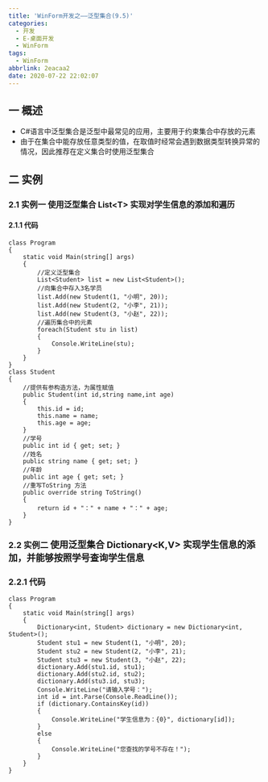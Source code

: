 ```yaml
---
title: 'WinForm开发之——泛型集合(9.5)'
categories:
  - 开发
  - E-桌面开发
  - WinForm
tags:
  - WinForm
abbrlink: 2eacaa2
date: 2020-07-22 22:02:07
---
```

## 一 概述

* C#语言中泛型集合是泛型中最常见的应用，主要用于约束集合中存放的元素
* 由于在集合中能存放任意类型的值，在取值时经常会遇到数据类型转换异常的情况，因此推荐在定义集合时使用泛型集合

<!--more-->

## 二 实例

### 2.1 实例一 <font size=3> 使用泛型集合 List\<T> 实现对学生信息的添加和遍历 </font>

#### 2.1.1 代码

```
class Program
{
    static void Main(string[] args)
    {
        //定义泛型集合
        List<Student> list = new List<Student>();
        //向集合中存入3名学员
        list.Add(new Student(1, "小明", 20));
        list.Add(new Student(2, "小李", 21));
        list.Add(new Student(3, "小赵", 22));
        //遍历集合中的元素
        foreach(Student stu in list)
        {
            Console.WriteLine(stu);
        }
    }
}
class Student
{
    //提供有参构造方法，为属性赋值
    public Student(int id,string name,int age)
    {
        this.id = id;
        this.name = name;
        this.age = age;
    }
    //学号
    public int id { get; set; }
    //姓名
    public string name { get; set; }
    //年龄
    public int age { get; set; }
    //重写ToString 方法
    public override string ToString()
    {
        return id + "：" + name + "：" + age;
    }
}
```

### 2.2 实例二 <font size=4> 使用泛型集合 Dictionary<K,V> 实现学生信息的添加，并能够按照学号查询学生信息 </font>

### 2.2.1 代码

```
class Program
{
    static void Main(string[] args)
    {
        Dictionary<int, Student> dictionary = new Dictionary<int, Student>();
        Student stu1 = new Student(1, "小明", 20);
        Student stu2 = new Student(2, "小李", 21);
        Student stu3 = new Student(3, "小赵", 22);
        dictionary.Add(stu1.id, stu1);
        dictionary.Add(stu2.id, stu2);
        dictionary.Add(stu3.id, stu3);
        Console.WriteLine("请输入学号：");
        int id = int.Parse(Console.ReadLine());
        if (dictionary.ContainsKey(id))
        {
            Console.WriteLine("学生信息为：{0}", dictionary[id]);
        }
        else
        {
            Console.WriteLine("您查找的学号不存在！");
        }
    }
}
```

